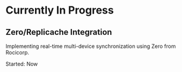 # Currently In Progress

## Zero/Replicache Integration
Implementing real-time multi-device synchronization using Zero from Rocicorp.

Started: Now
